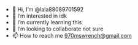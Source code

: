 - 👋 Hi, I’m @lala88089701592
- 👀 I’m interested in idk
- 🌱 I’m currently learning this
- 💞️ I’m looking to collaborate not sure
- 📫 How to reach me 970mswrench@gmail.com

<!---
lala88089701592/lala88089701592 is a ✨ special ✨ repository because its `README.md` (this file) appears on your GitHub profile.
You can click the Preview link to take a look at your changes.
--->
